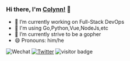 ### Hi there, I'm [Colynn!](https://colynn.github.io) 👋
<!--
**colynn/colynn** is a ✨ _special_ ✨ repository because its `README.md` (this file) appears on your GitHub profile.

Here are some ideas to get you started:

- 🔭 I’m currently working on ...
- 🌱 I’m currently learning ...
- 👯 I’m looking to collaborate on ...
- 🤔 I’m looking for help with ...
- 💬 Ask me about ...
- 📫 How to reach me: ...
- 😄 Pronouns: ...
- ⚡ Fun fact: ...
-->


- 🔭 I’m currently working on Full-Stack DevOps
- 🌱 I'm using Go,Python,Vue,NodeJs,etc
- 📓 I’m currently strive to be a gopher
- 😄 Pronouns: him/he

![Wechat](https://img.shields.io/badge/-colynnliu-green?style=flat&logo=Wechat&logoColor=white)
[![Twitter](https://img.shields.io/badge/-Twitter-blue?style=flat&logo=Twitter&logoColor=white)](https://twitter.com/colynnliu)
<img src="https://visitor-badge.laobi.icu/badge?page_id=colynn.colynn" alt="visitor badge"/> 
<!--
  <img align='' src="https://github-readme-stats.vercel.app/api?username=colynn&show_icons=false"> 
-->
